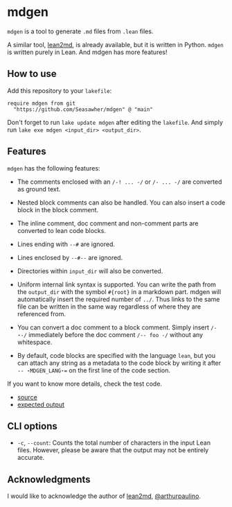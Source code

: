 # mdgen

`mdgen` is a tool to generate `.md` files from `.lean` files.

A similar tool, [lean2md](https://github.com/arthurpaulino/lean2md), is already available, but it is written in Python. `mdgen` is written purely in Lean. And mdgen has more features!

## How to use

Add this repository to your `lakefile`:

```lean
require mdgen from git
  "https://github.com/Seasawher/mdgen" @ "main"
```

Don't forget to run `lake update mdgen` after editing the `lakefile`. And simply run `lake exe mdgen <input_dir> <output_dir>`.

## Features

`mdgen` has the following features:

* The comments enclosed with an `/-! ... -/` or `/- ... -/` are converted as ground text.

* Nested block comments can also be handled. You can also insert a code block in the block comment.

* The inline comment, doc comment and non-comment parts are converted to lean code blocks.

* Lines ending with `--#` are ignored.

* Lines enclosed by `--#--` are ignored.

* Directories within `input_dir` will also be converted.

* Uniform internal link syntax is supported. You can write the path from the `output_dir` with the symbol `#{root}` in a markdown part. mdgen will automatically insert the required number of `../`. Thus links to the same file can be written in the same way regardless of where they are referenced from.

* You can convert a doc comment to a block comment. Simply insert `/-⋆-/` immediately before the doc comment `/-- foo -/` without any whitespace.

* By default, code blocks are specified with the language `lean`, but you can attach any string as a metadata to the code block by writing it after `-- ⋆MDGEN_LANG⋆=` on the first line of the code section.

If you want to know more details, check the test code.

* [source](./Test/Src/First.lean)
* [expected output](./Test/Exp/First.md)

## CLI options

* `-c`, `--count`: Counts the total number of characters in the input Lean files. However, please be aware that the output may not be entirely accurate.

## Acknowledgments

I would like to acknowledge the author of [lean2md](https://github.com/arthurpaulino/lean2md), [@arthurpaulino](https://github.com/arthurpaulino).
